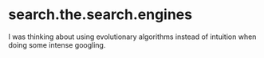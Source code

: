 # search.the.search.engines
I was thinking about using evolutionary algorithms instead of intuition when doing some intense googling.
